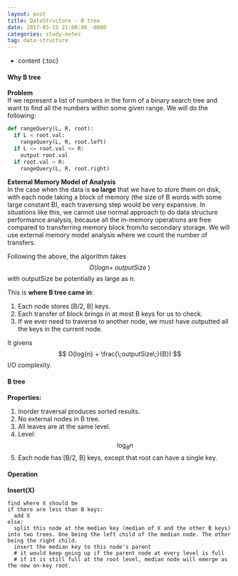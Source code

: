 ```yaml
---
layout: post
title: DataStructure - B tree
date: 2017-05-15 21:00:00 -0800
categories: study-notes
tag: data-structure
---
```


* content
{:toc}



#### Why B tree

__Problem__  
If we represent a list of numbers in the form of a binary search tree and want to find all the numbers within some given range. We will do the following:  

``` python
def rangeQuery(L, R, root):
  if L < root.val:
    rangeQuery(L, R, root.left)
  if L <= root.val <= R:
    output root.val
  if root.val < R:
    rangeQuery(L, R, root.right)
```

__External Memory Model of Analysis__  
In the case when the data is __so large__ that we have to store them on disk, with each node taking a block of memory (the size of B words with some large constant B), each traversing step would be very expansive. In situations like this, we cannot use normal approach to do data structure performance analysis, because all the in-memory operations are free compared to transferring memory block from/to secondary storage. We will use external memory model analysis where we count the number of transfers.  

Following the above, the algorithm takes $$ O(log{n} + \;outputSize\;) $$ with outputSize be potentially as large as n.  

This is __where B tree came in__:
1. Each node stores [B/2, B] keys.
2. Each transfer of block brings in at most B keys for us to check.
3. If we ever need to traverse to another node, we must have outputted all the keys in the current node.  

It givens $$ O(log{n} + \frac{\;outputSize\;}{B}) $$ I/O complexity.  

#### B tree

__Properties:__
1. Inorder traversal produces sorted results.
2. No external nodes in B tree.
3. All leaves are at the same level.
4. Level: $$ \log_{B}{n} $$
5. Each node has [B/2, B] keys, except that root can have a single key.

#### Operation

__Insert(X)__
```
find where X should be
if there are less than B keys:
  add X
else:
  split this node at the median key (median of X and the other B keys) into two trees. One being the left child of the median node. The other being the right child.
  insert the median key to this node's parent
  # it would keep going up if the parent node at every level is full
  # if it is still full at the root level, median node will emerge as the new on-key root.
```











<!--
buffer
buffer
buffer
buffer
buffer
buffer
buffer
buffer
buffer
buffer
buffer
buffer
buffer
buffer
buffer
buffer
buffer
buffer
buffer
buffer
buffer
buffer
buffer
buffer
-->
